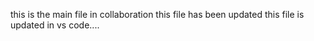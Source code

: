 this is the main file in collaboration
this file has been updated 
this file is updated in vs code....